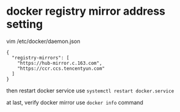 # docker registry mirror address setting

vim /etc/docker/daemon.json

```
{
  "registry-mirrors": [
    "https://hub-mirror.c.163.com",
    "https://ccr.ccs.tencentyun.com"
  ]
}

```

then restart docker service use `systemctl restart docker.service`

at last, verify docker mirror use `docker info` command


